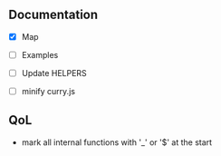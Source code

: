 ## Documentation

- [x] Map
- [ ] Examples
- [ ] Update HELPERS

- [ ] minify curry.js

## QoL

- mark all internal functions with '\_' or '$' at the start
